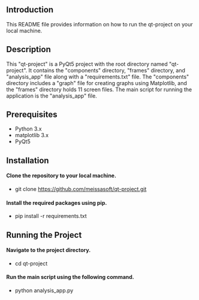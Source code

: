 ## Introduction

This README file provides information on how to run the qt-project on your local machine.

## Description 

This "qt-project" is a PyQt5 project with the root directory named "qt-project". It contains the "components" directory, "frames" directory, and "analysis_app" file along with a "requirements.txt" file. The "components" directory includes a "graph" file for creating graphs using Matplotlib, and the "frames" directory holds 11 screen files. The main script for running the application is the "analysis_app" file.

## Prerequisites

* Python 3.x
* matplotlib 3.x
* PyQt5

## Installation

#### Clone the repository to your local machine.

* git clone https://github.com/meissasoft/qt-project.git

#### Install the required packages using pip.

* pip install -r requirements.txt

## Running the Project

#### Navigate to the project directory.

* cd qt-project

#### Run the main script using the following command.

* python analysis_app.py